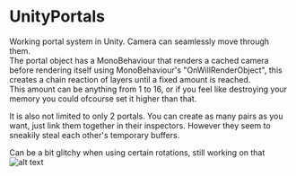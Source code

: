 # UnityPortals  

Working portal system in Unity. Camera can seamlessly move through them.  
The portal object has a MonoBehaviour that renders a cached camera before rendering itself using MonoBehaviour's "OnWillRenderObject", this creates a chain reaction of layers until a fixed amount is reached.  
This amount can be anything from 1 to 16, or if you feel like destroying your memory you could ofcourse set it higher than that.

It is also not limited to only 2 portals. You can create as many pairs as you want, just link them together in their inspectors.
However they seem to sneakily steal each other's temporary buffers. 

Can be a bit glitchy when using certain rotations, still working on that
![alt text](https://i.postimg.cc/VLRw6MbZ/portal1.jpg)
